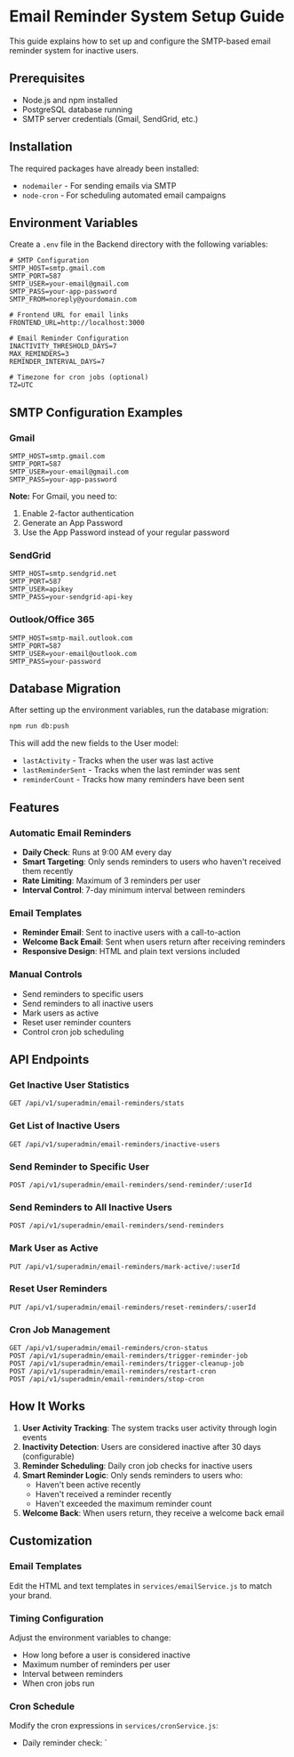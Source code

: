 # Email Reminder System Setup Guide

This guide explains how to set up and configure the SMTP-based email reminder system for inactive users.

## Prerequisites

- Node.js and npm installed
- PostgreSQL database running
- SMTP server credentials (Gmail, SendGrid, etc.)

## Installation

The required packages have already been installed:
- `nodemailer` - For sending emails via SMTP
- `node-cron` - For scheduling automated email campaigns

## Environment Variables

Create a `.env` file in the Backend directory with the following variables:

```env
# SMTP Configuration
SMTP_HOST=smtp.gmail.com
SMTP_PORT=587
SMTP_USER=your-email@gmail.com
SMTP_PASS=your-app-password
SMTP_FROM=noreply@yourdomain.com

# Frontend URL for email links
FRONTEND_URL=http://localhost:3000

# Email Reminder Configuration
INACTIVITY_THRESHOLD_DAYS=7
MAX_REMINDERS=3
REMINDER_INTERVAL_DAYS=7

# Timezone for cron jobs (optional)
TZ=UTC
```

## SMTP Configuration Examples

### Gmail
```env
SMTP_HOST=smtp.gmail.com
SMTP_PORT=587
SMTP_USER=your-email@gmail.com
SMTP_PASS=your-app-password
```

**Note:** For Gmail, you need to:
1. Enable 2-factor authentication
2. Generate an App Password
3. Use the App Password instead of your regular password

### SendGrid
```env
SMTP_HOST=smtp.sendgrid.net
SMTP_PORT=587
SMTP_USER=apikey
SMTP_PASS=your-sendgrid-api-key
```

### Outlook/Office 365
```env
SMTP_HOST=smtp-mail.outlook.com
SMTP_PORT=587
SMTP_USER=your-email@outlook.com
SMTP_PASS=your-password
```

## Database Migration

After setting up the environment variables, run the database migration:

```bash
npm run db:push
```

This will add the new fields to the User model:
- `lastActivity` - Tracks when the user was last active
- `lastReminderSent` - Tracks when the last reminder was sent
- `reminderCount` - Tracks how many reminders have been sent

## Features

### Automatic Email Reminders
- **Daily Check**: Runs at 9:00 AM every day
- **Smart Targeting**: Only sends reminders to users who haven't received them recently
- **Rate Limiting**: Maximum of 3 reminders per user
- **Interval Control**: 7-day minimum interval between reminders

### Email Templates
- **Reminder Email**: Sent to inactive users with a call-to-action
- **Welcome Back Email**: Sent when users return after receiving reminders
- **Responsive Design**: HTML and plain text versions included

### Manual Controls
- Send reminders to specific users
- Send reminders to all inactive users
- Mark users as active
- Reset user reminder counters
- Control cron job scheduling

## API Endpoints

### Get Inactive User Statistics
```
GET /api/v1/superadmin/email-reminders/stats
```

### Get List of Inactive Users
```
GET /api/v1/superadmin/email-reminders/inactive-users
```

### Send Reminder to Specific User
```
POST /api/v1/superadmin/email-reminders/send-reminder/:userId
```

### Send Reminders to All Inactive Users
```
POST /api/v1/superadmin/email-reminders/send-reminders
```

### Mark User as Active
```
PUT /api/v1/superadmin/email-reminders/mark-active/:userId
```

### Reset User Reminders
```
PUT /api/v1/superadmin/email-reminders/reset-reminders/:userId
```

### Cron Job Management
```
GET /api/v1/superadmin/email-reminders/cron-status
POST /api/v1/superadmin/email-reminders/trigger-reminder-job
POST /api/v1/superadmin/email-reminders/trigger-cleanup-job
POST /api/v1/superadmin/email-reminders/restart-cron
POST /api/v1/superadmin/email-reminders/stop-cron
```

## How It Works

1. **User Activity Tracking**: The system tracks user activity through login events
2. **Inactivity Detection**: Users are considered inactive after 30 days (configurable)
3. **Reminder Scheduling**: Daily cron job checks for inactive users
4. **Smart Reminder Logic**: Only sends reminders to users who:
   - Haven't been active recently
   - Haven't received a reminder recently
   - Haven't exceeded the maximum reminder count
5. **Welcome Back**: When users return, they receive a welcome back email

## Customization

### Email Templates
Edit the HTML and text templates in `services/emailService.js` to match your brand.

### Timing Configuration
Adjust the environment variables to change:
- How long before a user is considered inactive
- Maximum number of reminders per user
- Interval between reminders
- When cron jobs run

### Cron Schedule
Modify the cron expressions in `services/cronService.js`:
- Daily reminder check: `